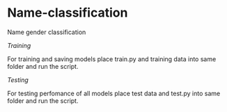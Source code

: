 # Name-classification
Name gender classification

*Training*

For training and saving models place train.py and training data into same folder and run the script.

*Testing*

For testing perfomance of all models place test data and test.py into same folder and run the script.

